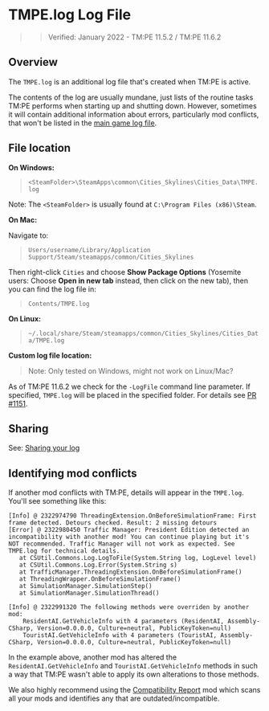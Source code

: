 # TMPE.log Log File

> > Verified: January 2022 - TM:PE 11.5.2 / TM:PE 11.6.2

## Overview

The `TMPE.log` is an additional log file that's created when TM:PE is active.

The contents of the log are usually mundane, just lists of the routine tasks TM:PE performs when starting up and
shutting down. However, sometimes it will contain additional information about errors, particularly mod conflicts, that
won't be listed in the [main game log file](Share-your-Cities-Skylines-log-file.md).

## File location

**On Windows:**

> `<SteamFolder>\SteamApps\common\Cities_Skylines\Cities_Data\TMPE.log`

Note: The `<SteamFolder>` is usually found at `C:\Program Files (x86)\Steam`.

**On Mac:**

Navigate to:

> `Users/username/Library/Application Support/Steam/steamapps/common/Cities_Skylines`

Then right-click `Cities` and choose **Show Package Options** (Yosemite users: Choose **Open in new tab** instead, then
click on the new tab), then you can find the log file in:

> `Contents/TMPE.log`

**On Linux:**

> `~/.local/share/Steam/steamapps/common/Cities_Skylines/Cities_Data/TMPE.log`

**Custom log file location:**

> Note: Only tested on Windows, might not work on Linux/Mac?

As of TM:PE 11.6.2 we check for the `-LogFile` command line parameter. If specified, `TMPE.log` will be placed in the
specified folder. For details see [PR #1151](https://github.com/CitiesSkylinesMods/TMPE/pull/1151).

## Sharing

See: [Sharing your log](Share-your-Cities-Skylines-log-file.md#sharing-your-log-file)

## Identifying mod conflicts

If another mod conflicts with TM:PE, details will appear in the `TMPE.log`. You'll see something like this:

```
[Info] @ 2322974790 ThreadingExtension.OnBeforeSimulationFrame: First frame detected. Detours checked. Result: 2 missing detours
[Error] @ 2322980450 Traffic Manager: President Edition detected an incompatibility with another mod! You can continue playing but it's NOT recommended. Traffic Manager will not work as expected. See TMPE.log for technical details.
   at CSUtil.Commons.Log.LogToFile(System.String log, LogLevel level)
   at CSUtil.Commons.Log.Error(System.String s)
   at TrafficManager.ThreadingExtension.OnBeforeSimulationFrame()
   at ThreadingWrapper.OnBeforeSimulationFrame()
   at SimulationManager.SimulationStep()
   at SimulationManager.SimulationThread()

[Info] @ 2322991320 The following methods were overriden by another mod:
	ResidentAI.GetVehicleInfo with 4 parameters (ResidentAI, Assembly-CSharp, Version=0.0.0.0, Culture=neutral, PublicKeyToken=null)
	TouristAI.GetVehicleInfo with 4 parameters (TouristAI, Assembly-CSharp, Version=0.0.0.0, Culture=neutral, PublicKeyToken=null)
```

In the example above, another mod has altered the `ResidentAI.GetVehicleInfo` and `TouristAI.GetVehicleInfo` methods in
such a way that TM:PE wasn't able to apply its own alterations to those methods.

We also highly recommend using
the [Compatibility Report](https://steamcommunity.com/sharedfiles/filedetails/?id=2633433869) mod which scans all your
mods and identifies any that are outdated/incompatible.